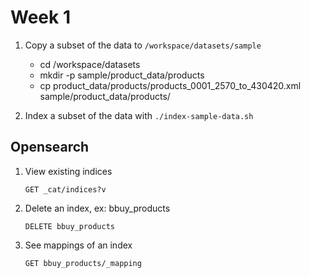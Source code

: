 # Week 1

1. Copy a subset of the data to `/workspace/datasets/sample`
    - cd /workspace/datasets
    - mkdir -p sample/product_data/products
    - cp product_data/products/products_0001_2570_to_430420.xml sample/product_data/products/

2. Index a subset of the data with  `./index-sample-data.sh`


## Opensearch

1. View existing indices 
    ```
    GET _cat/indices?v
    ```

2. Delete an index, ex: bbuy_products
    ```
    DELETE bbuy_products
    ```
3. See mappings of an index
    ```
    GET bbuy_products/_mapping
    ```
